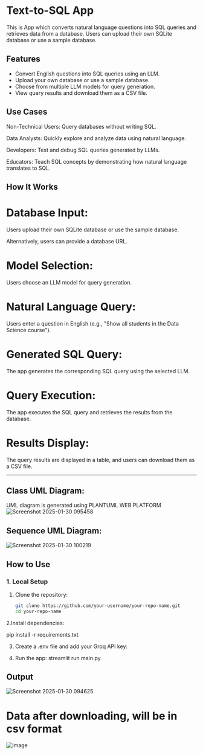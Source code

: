 # Text-to-SQL App

This is App which converts natural language questions into SQL queries and retrieves data from a database. Users can upload their own SQLite database or use a sample database.

## Features
- Convert English questions into SQL queries using an LLM.
- Upload your own database or use a sample database.
- Choose from multiple LLM models for query generation.
- View query results and download them as a CSV file.

## Use Cases
Non-Technical Users: Query databases without writing SQL.

Data Analysts: Quickly explore and analyze data using natural language.

Developers: Test and debug SQL queries generated by LLMs.

Educators: Teach SQL concepts by demonstrating how natural language translates to SQL.

## How It Works
# Database Input:

Users upload their own SQLite database or use the sample database.

Alternatively, users can provide a database URL.

# Model Selection:

Users choose an LLM model for query generation.

# Natural Language Query:

Users enter a question in English (e.g., "Show all students in the Data Science course").

# Generated SQL Query:

The app generates the corresponding SQL query using the selected LLM.

# Query Execution:

The app executes the SQL query and retrieves the results from the database.

# Results Display:

The query results are displayed in a table, and users can download them as a CSV file.

---
## Class UML Diagram:
UML diagram is generated using PLANTUML WEB PLATFORM
![Screenshot 2025-01-30 095458](https://github.com/user-attachments/assets/30acb6e0-8da2-419a-93e5-3096c7f92529)

## Sequence UML Diagram:
![Screenshot 2025-01-30 100219](https://github.com/user-attachments/assets/d8e9091c-ff27-4783-9775-b27b9ce7bd14)

## How to Use

### 1. Local Setup
1. Clone the repository:
   ```bash
   git clone https://github.com/your-username/your-repo-name.git
   cd your-repo-name

2.Install dependencies:

pip install -r requirements.txt

3. Create a .env file and add your Groq API key:


4. Run the app:
streamlit run main.py

## Output
![Screenshot 2025-01-30 094625](https://github.com/user-attachments/assets/ad968ecc-8859-46b4-8302-dbf265054f4d)

# Data after downloading, will be in csv format
![image](https://github.com/user-attachments/assets/6b63d654-b2d9-4ce3-ab02-ba49e88b5eb0)






